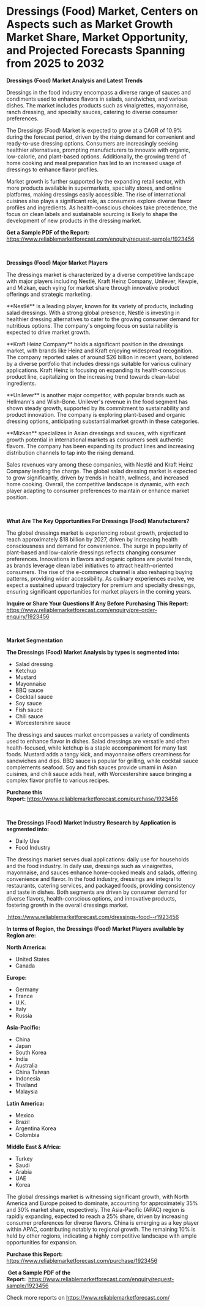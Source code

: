 <p><h1>Dressings (Food) Market, Centers on Aspects such as Market Growth Market Share, Market Opportunity, and Projected Forecasts Spanning from 2025 to 2032</h1></p><p><strong>Dressings (Food) Market Analysis and Latest Trends</strong></p>
<p><p>Dressings in the food industry encompass a diverse range of sauces and condiments used to enhance flavors in salads, sandwiches, and various dishes. The market includes products such as vinaigrettes, mayonnaise, ranch dressing, and specialty sauces, catering to diverse consumer preferences. </p><p>The Dressings (Food) Market is expected to grow at a CAGR of 10.9% during the forecast period, driven by the rising demand for convenient and ready-to-use dressing options. Consumers are increasingly seeking healthier alternatives, prompting manufacturers to innovate with organic, low-calorie, and plant-based options. Additionally, the growing trend of home cooking and meal preparation has led to an increased usage of dressings to enhance flavor profiles. </p><p>Market growth is further supported by the expanding retail sector, with more products available in supermarkets, specialty stores, and online platforms, making dressings easily accessible. The rise of international cuisines also plays a significant role, as consumers explore diverse flavor profiles and ingredients. As health-conscious choices take precedence, the focus on clean labels and sustainable sourcing is likely to shape the development of new products in the dressing market.</p></p>
<p><strong>Get a Sample PDF of the Report:&nbsp;</strong> <a href="https://www.reliablemarketforecast.com/enquiry/request-sample/1923456?utm_campaign=2293&utm_medium=2&utm_source=Github&utm_content=ia&utm_term=28032025&utm_id=dressings-food">https://www.reliablemarketforecast.com/enquiry/request-sample/1923456</a></p>
<p>&nbsp;</p>
<p><strong>Dressings (Food) Major Market Players</strong></p>
<p><p>The dressings market is characterized by a diverse competitive landscape with major players including Nestlé, Kraft Heinz Company, Unilever, Kewpie, and Mizkan, each vying for market share through innovative product offerings and strategic marketing.</p><p>**Nestlé** is a leading player, known for its variety of products, including salad dressings. With a strong global presence, Nestlé is investing in healthier dressing alternatives to cater to the growing consumer demand for nutritious options. The company's ongoing focus on sustainability is expected to drive market growth.</p><p>**Kraft Heinz Company** holds a significant position in the dressings market, with brands like Heinz and Kraft enjoying widespread recognition. The company reported sales of around $26 billion in recent years, bolstered by a diverse portfolio that includes dressings suitable for various culinary applications. Kraft Heinz is focusing on expanding its health-conscious product line, capitalizing on the increasing trend towards clean-label ingredients.</p><p>**Unilever** is another major competitor, with popular brands such as Hellmann's and Wish-Bone. Unilever's revenue in the food segment has shown steady growth, supported by its commitment to sustainability and product innovation. The company is exploring plant-based and organic dressing options, anticipating substantial market growth in these categories.</p><p>**Mizkan** specializes in Asian dressings and sauces, with significant growth potential in international markets as consumers seek authentic flavors. The company has been expanding its product lines and increasing distribution channels to tap into the rising demand.</p><p>Sales revenues vary among these companies, with Nestlé and Kraft Heinz Company leading the charge. The global salad dressing market is expected to grow significantly, driven by trends in health, wellness, and increased home cooking. Overall, the competitive landscape is dynamic, with each player adapting to consumer preferences to maintain or enhance market position.</p></p>
<p>&nbsp;</p>
<p><strong>What Are The Key Opportunities For Dressings (Food) Manufacturers?</strong></p>
<p><p>The global dressings market is experiencing robust growth, projected to reach approximately $18 billion by 2027, driven by increasing health consciousness and demand for convenience. The surge in popularity of plant-based and low-calorie dressings reflects changing consumer preferences. Innovations in flavors and organic options are pivotal trends, as brands leverage clean label initiatives to attract health-oriented consumers. The rise of the e-commerce channel is also reshaping buying patterns, providing wider accessibility. As culinary experiences evolve, we expect a sustained upward trajectory for premium and specialty dressings, ensuring significant opportunities for market players in the coming years.</p></p>
<p><strong>Inquire or Share Your Questions If Any Before Purchasing This Report:</strong> <a href="https://www.reliablemarketforecast.com/enquiry/pre-order-enquiry/1923456?utm_campaign=2293&utm_medium=2&utm_source=Github&utm_content=ia&utm_term=28032025&utm_id=dressings-food">https://www.reliablemarketforecast.com/enquiry/pre-order-enquiry/1923456</a></p>
<p>&nbsp;</p>
<p><strong>Market Segmentation</strong></p>
<p><strong>The Dressings (Food) Market Analysis by types is segmented into:</strong></p>
<p><ul><li>Salad dressing</li><li>Ketchup</li><li>Mustard</li><li>Mayonnaise</li><li>BBQ sauce</li><li>Cocktail sauce</li><li>Soy sauce</li><li>Fish sauce</li><li>Chili sauce</li><li>Worcestershire sauce</li></ul></p>
<p><p>The dressings and sauces market encompasses a variety of condiments used to enhance flavor in dishes. Salad dressings are versatile and often health-focused, while ketchup is a staple accompaniment for many fast foods. Mustard adds a tangy kick, and mayonnaise offers creaminess for sandwiches and dips. BBQ sauce is popular for grilling, while cocktail sauce complements seafood. Soy and fish sauces provide umami in Asian cuisines, and chili sauce adds heat, with Worcestershire sauce bringing a complex flavor profile to various recipes.</p></p>
<p><strong>Purchase this Report:&nbsp;</strong><a href="https://www.reliablemarketforecast.com/purchase/1923456?utm_campaign=2293&utm_medium=2&utm_source=Github&utm_content=ia&utm_term=28032025&utm_id=dressings-food">https://www.reliablemarketforecast.com/purchase/1923456</a></p>
<p>&nbsp;</p>
<p><strong>The Dressings (Food) Market Industry Research by Application is segmented into:</strong></p>
<p><ul><li>Daily Use</li><li>Food Industry</li></ul></p>
<p><p>The dressings market serves dual applications: daily use for households and the food industry. In daily use, dressings such as vinaigrettes, mayonnaise, and sauces enhance home-cooked meals and salads, offering convenience and flavor. In the food industry, dressings are integral to restaurants, catering services, and packaged foods, providing consistency and taste in dishes. Both segments are driven by consumer demand for diverse flavors, health-conscious options, and innovative products, fostering growth in the overall dressings market.</p></p>
<p><a href="https://www.reliablemarketforecast.com/dressings-food--r1923456?utm_campaign=2293&utm_medium=2&utm_source=Github&utm_content=ia&utm_term=28032025&utm_id=dressings-food">&nbsp;https://www.reliablemarketforecast.com/dressings-food--r1923456</a></p>
<p><strong>In terms of Region, the Dressings (Food) Market Players available by Region are:</strong></p>
<p>
    <p> <strong> North America: </strong>
        <ul>
            <li>United States</li>
            <li>Canada</li>
        </ul>
        </p> 
    <p> <strong> Europe: </strong>
        <ul>
            <li>Germany</li>
            <li>France</li>
            <li>U.K.</li>
            <li>Italy</li>
            <li>Russia</li>
        </ul>
        </p> 
    <p> <strong> Asia-Pacific: </strong>
        <ul>
            <li>China</li>
            <li>Japan</li>
            <li>South Korea</li>
            <li>India</li>
            <li>Australia</li>
            <li>China Taiwan</li>
            <li>Indonesia</li>
            <li>Thailand</li>
            <li>Malaysia</li>
        </ul>
        </p> 
    <p> <strong> Latin America: </strong>
        <ul>
            <li>Mexico</li>
            <li>Brazil</li>
            <li>Argentina Korea</li>
            <li>Colombia</li>
        </ul>
        </p> 
    <p> <strong> Middle East & Africa: </strong>
        <ul>
            <li>Turkey</li>
            <li>Saudi</li>
            <li>Arabia</li>
            <li>UAE</li>
            <li>Korea</li>
        </ul>
    </p>
    </p>
<p><p>The global dressings market is witnessing significant growth, with North America and Europe poised to dominate, accounting for approximately 35% and 30% market share, respectively. The Asia-Pacific (APAC) region is rapidly expanding, expected to reach a 25% share, driven by increasing consumer preferences for diverse flavors. China is emerging as a key player within APAC, contributing notably to regional growth. The remaining 10% is held by other regions, indicating a highly competitive landscape with ample opportunities for expansion.</p></p>
<p><strong>Purchase this Report: </strong><a href="https://www.reliablemarketforecast.com/purchase/1923456?utm_campaign=2293&utm_medium=2&utm_source=Github&utm_content=ia&utm_term=28032025&utm_id=dressings-food">https://www.reliablemarketforecast.com/purchase/1923456</a></p>
<p>&nbsp;<strong>Get a Sample PDF of the Report:&nbsp;&nbsp;</strong><a href="https://www.reliablemarketforecast.com/enquiry/request-sample/1923456?utm_campaign=2293&utm_medium=2&utm_source=Github&utm_content=ia&utm_term=28032025&utm_id=dressings-food">https://www.reliablemarketforecast.com/enquiry/request-sample/1923456</a></p>
<p><strong></strong></p>
<p>Check more reports on <a href="https://www.reliablemarketforecast.com/?utm_campaign=2293&utm_medium=2&utm_source=Github&utm_content=ia&utm_term=28032025&utm_id=dressings-food">https://www.reliablemarketforecast.com/</a></p>